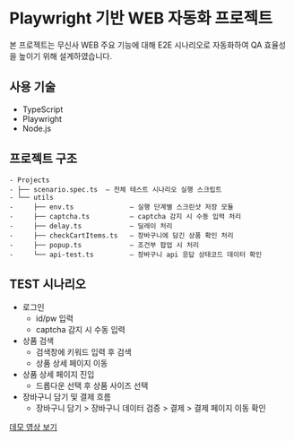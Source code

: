 # Playwright 기반 WEB 자동화 프로젝트
본 프로젝트는 무신사 WEB 주요 기능에 대해 E2E 시나리오로 자동화하여 QA 효율성을 높이기 위해 설계하였습니다.


## 사용 기술
- TypeScript
- Playwright
- Node.js


## 프로젝트 구조
```
- Projects
- ├── scenario.spec.ts  — 전체 테스트 시나리오 실행 스크립트
- └── utils
-     ├── env.ts              — 실행 단계별 스크린샷 저장 모듈
-     ├── captcha.ts          — captcha 감지 시 수동 입력 처리
-     ├── delay.ts            — 딜레이 처리
-     ├── checkCartItems.ts   — 장바구니에 담긴 상품 확인 처리
-     ├── popup.ts            — 조건부 팝업 시 처리
-     └── api-test.ts         — 장바구니 api 응답 상태코드 데이터 확인
```

## TEST 시나리오
- 로그인
    - id/pw 입력
    - captcha 감지 시 수동 입력
- 상품 검색
    - 검색창에 키워드 입력 후 검색
    - 상품 상세 페이지 이동
- 상품 상세 페이지 진입
    - 드롭다운 선택 후 상품 사이즈 선택
- 장바구니 담기 및 결제 흐름
    - 장바구니 담기 > 장바구니 데이터 검증 > 결제 > 결제 페이지 이동 확인
  


[데모 영상 보기](https://www.youtube.com/watch?v=hWxF9gyGtIc&feature=youtu.be)